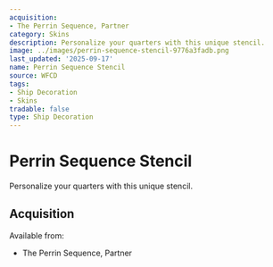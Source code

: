 ```yaml
---
acquisition:
- The Perrin Sequence, Partner
category: Skins
description: Personalize your quarters with this unique stencil.
image: ../images/perrin-sequence-stencil-9776a3fadb.png
last_updated: '2025-09-17'
name: Perrin Sequence Stencil
source: WFCD
tags:
- Ship Decoration
- Skins
tradable: false
type: Ship Decoration
---
```


# Perrin Sequence Stencil

Personalize your quarters with this unique stencil.

## Acquisition

Available from:
- The Perrin Sequence, Partner

